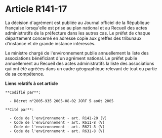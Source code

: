 # Article R141-17

La décision d'agrément est publiée au Journal officiel de la République française lorsqu'elle est prise au plan national et
au Recueil des actes administratifs de la préfecture dans les autres cas. Le préfet de chaque département concerné en adresse
copie aux greffes des tribunaux d'instance et de grande instance intéressés.

Le ministre chargé de l'environnement publie annuellement la liste des associations bénéficiant d'un agrément national. Le
préfet publie annuellement au Recueil des actes administratifs la liste des associations qui ont été agréées dans un cadre
géographique relevant de tout ou partie de sa compétence.

**Liens relatifs à cet article**

	**Codifié par**:

	  - Décret n°2005-935 2005-08-02 JORF 5 août 2005

	**Cité par**:

	  - Code de l'environnement - art. R141-20 (V)
	  - Code de l'environnement - art. R611-8 (V)
	  - Code de l'environnement - art. R621-8 (V)
	  - Code de l'environnement - art. R631-8 (V)
